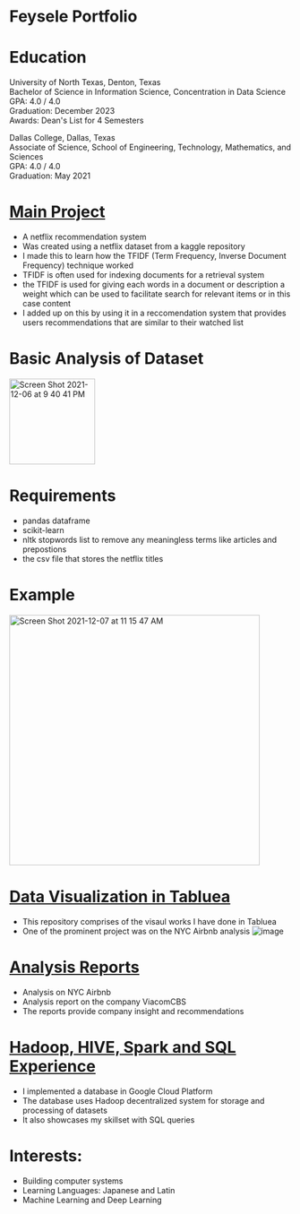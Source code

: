 # Feysele Portfolio
# Education  
University of North Texas, Denton, Texas  
Bachelor of Science in Information Science, Concentration in Data Science  
GPA: 4.0 / 4.0  
Graduation: December 2023  
Awards: Dean's List for 4 Semesters

Dallas College, Dallas, Texas  
Associate of Science, School of Engineering, Technology, Mathematics, and Sciences  
GPA: 4.0 / 4.0  
Graduation: May 2021

# [Main Project](https://github.com/fey0/Netflix-Recommender)
* A netflix recommendation system 
* Was created using a netflix dataset from a kaggle repository
* I made this to learn how the TFIDF (Term Frequency, Inverse Document Frequency) technique worked 
* TFIDF is often used for indexing documents for a retrieval system 
* the TFIDF is used for giving each words in a document or description a weight which can be used to facilitate search for relevant items or in this case content
* I added up on this by using it in a reccomendation system that provides users recommendations that are similar to their watched list

# Basic Analysis of Dataset
<img width="153" alt="Screen Shot 2021-12-06 at 9 40 41 PM" src="https://user-images.githubusercontent.com/103683812/163730384-4412659f-f59d-4ad8-812b-70e8bb06782e.png">

# Requirements 
* pandas dataframe
* scikit-learn
* nltk stopwords list to remove any meaningless terms like articles and prepostions 
* the csv file that stores the netflix titles 

# Example
<img width="447" alt="Screen Shot 2021-12-07 at 11 15 47 AM" src="https://user-images.githubusercontent.com/103683812/163730358-bb52fc85-d494-47b7-afb6-40abe4734bb7.png">

# [Data Visualization in Tabluea](https://github.com/fey0/NYC-Airbnb/tree/main)
* This repository comprises of the visaul works I have done in Tabluea
* One of the prominent project was on the NYC Airbnb analysis
![image](https://github.com/user-attachments/assets/6871376c-0074-4bda-bc8e-ee07b444c3cf)
# [Analysis Reports]()
* Analysis on NYC Airbnb 
* Analysis report on the company ViacomCBS
* The reports provide company insight and recommendations

# [Hadoop, HIVE, Spark and SQL Experience](https://feyseleyimer.free.resourcespace.com/?c=12&k=aed73473e8)
* I implemented a database in Google Cloud Platform
* The database uses Hadoop decentralized system for storage and processing of datasets
* It also showcases my skillset with SQL queries

# Interests:
* Building computer systems
* Learning Languages: Japanese and Latin 
* Machine Learning and Deep Learning
